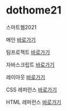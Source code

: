# dothome21
 스마트웹2021
 
메인 <a href="https://cherin0115.github.io/dothome21/"> 바로가기</a>

팀프로젝트 <a href="https://cherin0115.github.io/dothome21/bild-php/pages/main.php"> 바로가기</a> 
 
자바스크립트 <a href="https://cherin0115.github.io/dothome21/javascript/index.html"> 바로가기</a>

레이아웃 <a href="https://cherin0115.github.io/dothome21/layout/index.html"> 바로가기</a> 

CSS 레퍼런스 <a href="https://cherin0115.github.io/dothome21/refer-css/index.html"> 바로가기</a> 

HTML 레퍼런스 <a href="https://cherin0115.github.io/dothome21/refer-html/index.html"> 바로가기</a> 

